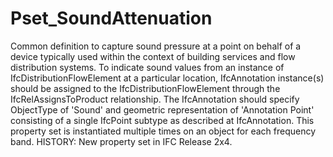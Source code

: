 # Pset_SoundAttenuation

Common definition to capture sound pressure at a point on behalf of a device typically used within the context of building services and flow distribution systems.   To indicate sound values from an instance of IfcDistributionFlowElement at a particular location, IfcAnnotation instance(s) should be assigned to the IfcDistributionFlowElement through the IfcRelAssignsToProduct relationship. The IfcAnnotation should specify ObjectType of 'Sound' and geometric representation of 'Annotation Point' consisting of a single IfcPoint subtype as described at IfcAnnotation.  This property set is instantiated multiple times on an object for each frequency band.  HISTORY: New property set in IFC Release 2x4.
